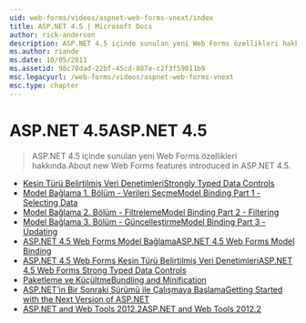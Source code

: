 ```yaml
---
uid: web-forms/videos/aspnet-web-forms-vnext/index
title: ASP.NET 4.5 | Microsoft Docs
author: rick-anderson
description: ASP.NET 4.5 içinde sunulan yeni Web Forms özellikleri hakkında.
ms.author: riande
ms.date: 10/05/2011
ms.assetid: 98c78dad-22bf-45cd-807e-c2f3f59011b9
msc.legacyurl: /web-forms/videos/aspnet-web-forms-vnext
msc.type: chapter
---
```

<a name="aspnet-45"></a><span data-ttu-id="09792-103">ASP.NET 4.5</span><span class="sxs-lookup"><span data-stu-id="09792-103">ASP.NET 4.5</span></span>
====================
> <span data-ttu-id="09792-104">ASP.NET 4.5 içinde sunulan yeni Web Forms özellikleri hakkında.</span><span class="sxs-lookup"><span data-stu-id="09792-104">About new Web Forms features introduced in ASP.NET 4.5.</span></span>


- [<span data-ttu-id="09792-105">Kesin Türü Belirtilmiş Veri Denetimleri</span><span class="sxs-lookup"><span data-stu-id="09792-105">Strongly Typed Data Controls</span></span>](aspnet-vnext-videos-strongly-typed-data-controls.md)
- [<span data-ttu-id="09792-106">Model Bağlama 1. Bölüm - Verileri Seçme</span><span class="sxs-lookup"><span data-stu-id="09792-106">Model Binding Part 1 - Selecting Data</span></span>](aspnet-vnext-videos-model-binding-part-1-selecting-data.md)
- [<span data-ttu-id="09792-107">Model Bağlama 2. Bölüm - Filtreleme</span><span class="sxs-lookup"><span data-stu-id="09792-107">Model Binding Part 2 - Filtering</span></span>](aspnet-vnext-videos-model-binding-part-2-filtering.md)
- [<span data-ttu-id="09792-108">Model Bağlama 3. Bölüm - Güncelleştirme</span><span class="sxs-lookup"><span data-stu-id="09792-108">Model Binding Part 3 - Updating</span></span>](aspnet-vnext-videos-model-binding-part-3-updating.md)
- [<span data-ttu-id="09792-109">ASP.NET 4.5 Web Forms Model Bağlama</span><span class="sxs-lookup"><span data-stu-id="09792-109">ASP.NET 4.5 Web Forms Model Binding</span></span>](aspnet-45-web-forms-model-binding.md)
- [<span data-ttu-id="09792-110">ASP.NET 4.5 Web Forms Kesin Türü Belirtilmiş Veri Denetimleri</span><span class="sxs-lookup"><span data-stu-id="09792-110">ASP.NET 4.5 Web Forms Strong Typed Data Controls</span></span>](aspnet-45-web-forms-strong-typed-data-controls.md)
- [<span data-ttu-id="09792-111">Paketleme ve Küçültme</span><span class="sxs-lookup"><span data-stu-id="09792-111">Bundling and Minification</span></span>](aspnet-vnext-videos-bundling-and-minification.md)
- [<span data-ttu-id="09792-112">ASP.NET’in Bir Sonraki Sürümü ile Çalışmaya Başlama</span><span class="sxs-lookup"><span data-stu-id="09792-112">Getting Started with the Next Version of ASP.NET</span></span>](getting-started-with-the-next-version-of-aspnet.md)
- [<span data-ttu-id="09792-113">ASP.NET and Web Tools 2012.2</span><span class="sxs-lookup"><span data-stu-id="09792-113">ASP.NET and Web Tools 2012.2</span></span>](aspnet-and-web-tools-20122.md)
